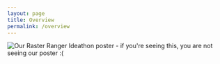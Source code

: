 ```yaml
---
layout: page
title: Overview
permalink: /overview
---
```


![Our Raster Ranger Ideathon poster - if you're seeing this, you are not seeing our poster :(](/RasterRanger_Poster.png)

